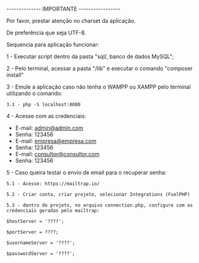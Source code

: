 -------------- IMPORTANTE -----------------

Por favor, prestar atenção no charset da aplicação.

De preferência que seja UTF-8.

Sequencia para aplicação funcionar:

1 - Executar script dentro da pasta "sql/, banco de dados MySQL";

2 - Pelo terminal, acessar a pasta "/lib" e executar o comando "composer install"

3 - Emule a aplicação caso não tenha o WAMPP ou XAMPP pelo terminal utilizando o comando:

    3.1 - php -S localhost:8080

4 - Acesse com as credenciais:

- E-mail: admin@admin.com
- Senha: 123456
- E-mail: empresa@empresa.com
- Senha: 123456
- E-mail: consultor@consultor.com
- Senha: 123456

5 - Caso queira testar o envio de email para o recuperar senha:

    5.1 - Acesse: https://mailtrap.io/

    5.2 - Criar conta, criar projeto, selecionar Integrations (FuelPHP)

    5.3 - dentro do projeto, no arquivo connection.php, configure com as credenciais geradas pelo mailtrap:

    $hostServer = '????';

    $portServer = ????;

    $usernameServer = '????';

    $passwordServer = '????';
